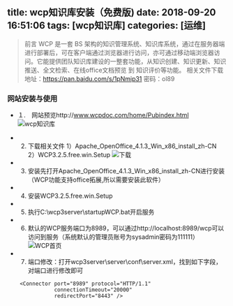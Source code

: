 title: wcp知识库安装（免费版)
date: 2018-09-20 16:51:06
tags: [wcp知识库]
categories: [运维]
---


> 前言
WCP 是一套 BS 架构的知识管理系统、知识库系统，通过在服务器端进行部署后，可在客户端通过浏览器进行访问，亦可通过移动端浏览器访问。它能提供团队知识库建设的一整套功能，从知识创建、知识更新、知识推送、全文检索、在线office文档预览 到 知识评价等功能。 
相关文件下载地址：https://pan.baidu.com/s/1pNmip31 密码：ol89

<!--more-->


### 网站安装与使用

- １.　网站预览http://www.wcpdoc.com/home/Pubindex.html
![wcp知识库](http://upload-images.jianshu.io/upload_images/2572206-23969494023c7dfa.png?imageMogr2/auto-orient/strip%7CimageView2/2/w/1240)

- 2. 下载相关文件
1）Apache_OpenOffice_4.1.3_Win_x86_install_zh-CN     
2）WCP3.2.5.free.win.Setup
![下载](http://upload-images.jianshu.io/upload_images/2572206-fd62906a6cf5220d.png?imageMogr2/auto-orient/strip%7CimageView2/2/w/1240)


- 3. 安装先打开Apache_OpenOffice_4.1.3_Win_x86_install_zh-CN进行安装（WCP功能支持office拓展,所以需要安装此软件）

- 4. 安装WCP3.2.5.free.win.Setup

- 5. 执行C:\wcp3server\startupWCP.bat开启服务

- 6. 默认的WCP服务端口为8989，可以通过http://localhost:8989/wcp可以访问到服务（系统默认的管理员账号为sysadmin密码为111111）
![WCP首页](http://upload-images.jianshu.io/upload_images/2572206-725a599dbf6a75db.png?imageMogr2/auto-orient/strip%7CimageView2/2/w/1240)

- 7. 端口修改：打开wcp3server\server\conf\server.xml，找到如下字段，对端口进行修改即可


```
    <Connector port="8989" protocol="HTTP/1.1"
               connectionTimeout="20000"
               redirectPort="8443" />
```




